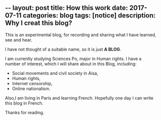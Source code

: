 --
layout: post
title: How this work
date: 2017-07-11
categories: blog
tags: [notice]
description: Why I creat this blog?
---

This is an experimental blog, for recording and sharing what I have learned, see and hear. 

I have not thought of a suitable name, so it is just **A BLOG**.

I am currently studying Sciences Po, major in Human rights. I have a number of interest, which I will share about in this Blog, including:

  - Social movements and civil society in Aisa,
  - Human rights,
  - Internet censorship,
  - Online nationalism.

Also,I am living in Paris and learning French. Hopefully one day I can write this blog in French.

Thanks for reading.

